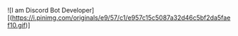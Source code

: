 ![I am Discord Bot Developer] [(https://i.pinimg.com/originals/e9/57/c1/e957c15c5087a32d46c5bf2da5faef10.gif)]





